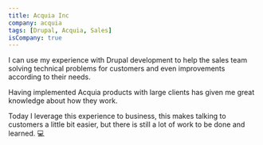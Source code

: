 ```yaml
---
title: Acquia Inc
company: acquia
tags: [Drupal, Acquia, Sales]
isCompany: true
---
```


I can use my experience with Drupal development to help the sales team solving technical problems for customers and even improvements according to their needs.

Having implemented Acquia products with large clients has given me great knowledge about how they work.

Today I leverage this experience to business, this makes talking to customers a little bit easier, but there is still a lot of work to be done and learned. 💻
